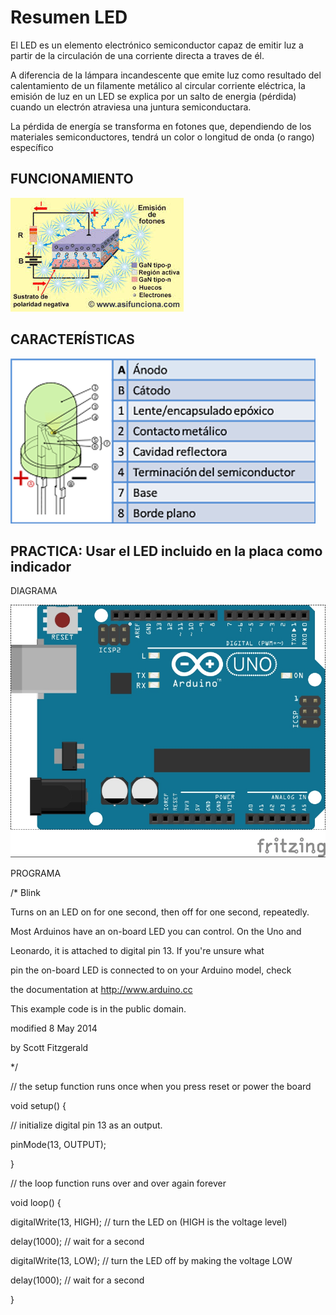 # Resumen LED

El LED es un elemento electrónico semiconductor capaz de emitir luz a partir de la circulación de una corriente directa a traves de él.

A diferencia de la lámpara incandescente que emite luz como resultado del calentamiento de un filamente metálico al circular corriente eléctrica,
la emisión de luz en un LED se explica por un salto de energia (pérdida) cuando un electrón atraviesa una juntura semiconductara.

La pérdida de energía se transforma en fotones que, dependiendo de los materiales semiconductores, tendrá un color o longitud de onda (o rango) específico

## FUNCIONAMIENTO

![JUNTURA](./LED_ESTRUCTURA.jpg)

## CARACTERÍSTICAS

![PARTES](./LED_PARTES.png)

## PRACTICA: Usar el LED incluido en la placa como indicador

DIAGRAMA

![DIAGRAMA](./LED_PIN13_bb.jpg)

PROGRAMA

/*
  Blink
  
  Turns on an LED on for one second, then off for one second, repeatedly.

  Most Arduinos have an on-board LED you can control. On the Uno and
  
  Leonardo, it is attached to digital pin 13. If you're unsure what
  
  pin the on-board LED is connected to on your Arduino model, check
  
  the documentation at http://www.arduino.cc

  This example code is in the public domain.

  modified 8 May 2014
  
  by Scott Fitzgerald
  
 */


// the setup function runs once when you press reset or power the board

void setup() {

  // initialize digital pin 13 as an output.
  
  pinMode(13, OUTPUT);
  
}

// the loop function runs over and over again forever

void loop() {

  digitalWrite(13, HIGH);   // turn the LED on (HIGH is the voltage level)
  
  delay(1000);              // wait for a second
  
  digitalWrite(13, LOW);    // turn the LED off by making the voltage LOW
  
  delay(1000);              // wait for a second
  
}
